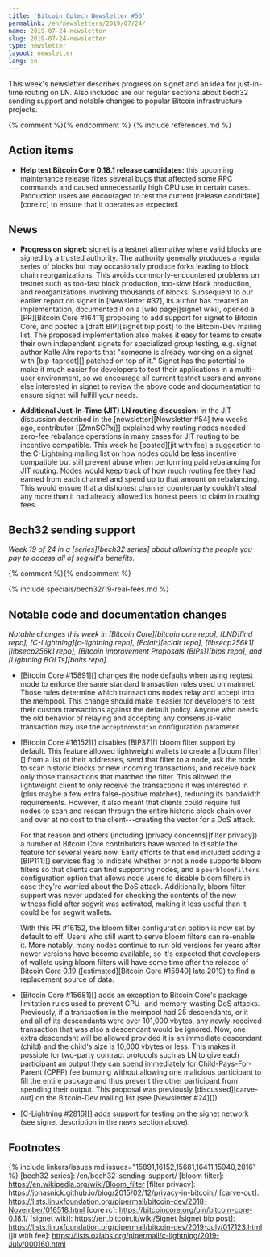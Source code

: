 ```yaml
---
title: 'Bitcoin Optech Newsletter #56'
permalink: /en/newsletters/2019/07/24/
name: 2019-07-24-newsletter
slug: 2019-07-24-newsletter
type: newsletter
layout: newsletter
lang: en
---
```

This week's newsletter describes progress on signet and an idea for just-in-time
routing on LN.  Also included are our regular sections about bech32
sending support and notable changes to popular Bitcoin infrastructure
projects.

{% comment %}<!-- include references.md below the fold but above any Jekyll/Liquid variables-->{% endcomment %}
{% include references.md %}

## Action items

- **Help test Bitcoin Core 0.18.1 release candidates:** this upcoming
  maintenance release fixes several bugs that affected some RPC
  commands and caused unnecessarily high CPU use in certain cases.
  Production users are encouraged to test the current [release
  candidate][core rc] to ensure that it operates as expected.

## News

- **Progress on signet:** signet is a testnet alternative where valid
  blocks are signed by a trusted authority.  The authority generally produces
  a regular series of blocks but may occasionally produce forks leading
  to block chain reorganizations.  This avoids commonly-encountered
  problems on testnet such as too-fast block production, too-slow block
  production, and reorganizations involving thousands of blocks.
  Subsequent to our earlier report on signet in [Newsletter #37], its
  author has created an implementation, documented it on a [wiki
  page][signet wiki], opened a [PR][Bitcoin Core #16411] proposing to
  add support for signet to Bitcoin Core, and posted a [draft
  BIP][signet bip post] to the Bitcoin-Dev mailing list.
  The proposed implementation also makes it easy for teams to create
  their own independent signets for specialized group testing, e.g.
  signet author Kalle Alm reports that "someone is already working on a
  signet with [bip-taproot][] patched on top of it."
  Signet has the
  potential to make it much easier for developers to test their
  applications in a multi-user environment, so we encourage all current
  testnet users and anyone else interested in signet to review the
  above code and documentation to ensure signet will fulfill your needs.

- **Additional Just-In-Time (JIT) LN routing discussion:** in the JIT
  discussion described in the [newsletter][Newsletter #54] two weeks ago,
  contributor [[ZmnSCPxj]] explained why routing nodes needed zero-fee
  rebalance operations in many cases for JIT routing to be incentive
  compatible.  This week he [posted][jit with fee] a suggestion to the C-Lightning
  mailing list on how nodes could be less incentive compatible but still
  prevent abuse when performing paid rebalancing for JIT routing.
  Nodes would keep track of how much routing fee they had earned from each
  channel and spend up to that amount on rebalancing.  This would ensure
  that a dishonest channel counterparty couldn't steal any more than it
  had already allowed its honest peers to claim in routing fees.

## Bech32 sending support

*Week 19 of 24 in a [series][bech32 series] about allowing the people
you pay to access all of segwit's benefits.*

{% comment %}<!-- weekly reminder for harding: check Bech32 Adoption
wiki page for changes -->{% endcomment %}

{% include specials/bech32/19-real-fees.md %}

## Notable code and documentation changes

*Notable changes this week in [Bitcoin Core][bitcoin core repo],
[LND][lnd repo], [C-Lightning][c-lightning repo], [Eclair][eclair repo],
[libsecp256k1][libsecp256k1 repo], [Bitcoin Improvement Proposals
(BIPs)][bips repo], and [Lightning BOLTs][bolts repo].*

- [Bitcoin Core #15891][] changes the node defaults when using
  regtest mode to enforce the same standard transaction rules used on
  mainnet.  Those rules determine which transactions nodes relay and
  accept into the mempool.  This change should make it easier for
  developers to test their custom transactions against the default
  policy.  Anyone who needs the old behavior of relaying and accepting
  any consensus-valid transaction may use the `acceptnonstdtxn`
  configuration parameter.

- [Bitcoin Core #16152][] disables [BIP37][] bloom filter support by
  default.  This feature allowed lightweight wallets to create a [bloom
  filter][] from a list of their addresses, send that filter to a node,
  ask the node to scan historic blocks or new incoming transactions, and
  receive back only those transactions that matched the filter.  This
  allowed the lightweight client to only receive the transactions it was
  interested in (plus maybe a few extra false-positive matches),
  reducing its bandwidth requirements.  However, it also meant that
  clients could require full nodes to scan and rescan through the entire
  historic block chain over and over at no cost to the client---creating
  the vector for a DoS attack.

    For that reason and others (including [privacy concerns][filter
    privacy]) a number of Bitcoin Core contributors have wanted to disable
    the feature for several years now.  Early efforts to that end
    included adding a [BIP111][] services flag to indicate whether or
    not a node supports bloom filters so that clients can find
    supporting nodes, and a `peerbloomfilters` configuration option that
    allows node users to disable bloom filters in case they're worried
    about the DoS attack.  Additionally, bloom filter support was never
    updated for checking the contents of the new witness field after
    segwit was activated, making it less useful than it could be for
    segwit wallets.

    With this PR #16152, the bloom filter configuration option is now
    set by default to off.  Users who still want to serve bloom filters
    can re-enable it.  More notably, many nodes continue to run old versions
    for years after newer versions have become available, so it's
    expected that developers of wallets using bloom filters will have
    some time after the release of Bitcoin Core 0.19
    ([estimated][Bitcoin Core #15940] late 2019) to find a replacement
    source of data.

- [Bitcoin Core #15681][] adds an exception to Bitcoin Core's
  package limitation rules used to prevent CPU- and memory-wasting DoS
  attacks.  Previously, if a transaction in the mempool had 25
  descendants, or it and all of its descendants were over 101,000 vbytes,
  any newly-received transaction that was also a descendant would be
  ignored.  Now, one extra descendant will be allowed provided it is an
  immediate descendant (child) and the child's size is 10,000 vbytes or
  less.  This makes it possible for two-party contract protocols such as
  LN to give each participant an output they can spend immediately for
  Child-Pays-For-Parent (CPFP) fee bumping without allowing one malicious
  participant to fill the entire package and thus prevent the other
  participant from spending their output.  This proposal was previously
  [discussed][carve-out] on the Bitcoin-Dev mailing list (see
  [Newsletter #24][]).

- [C-Lightning #2816][] adds support for testing on the signet network
  (see signet description in the *news* section above).

## Footnotes

{% include linkers/issues.md issues="15891,16152,15681,16411,15940,2816" %}
[bech32 series]: /en/bech32-sending-support/
[bloom filter]: https://en.wikipedia.org/wiki/Bloom_filter
[filter privacy]: https://jonasnick.github.io/blog/2015/02/12/privacy-in-bitcoinj/
[carve-out]: https://lists.linuxfoundation.org/pipermail/bitcoin-dev/2018-November/016518.html
[core rc]: https://bitcoincore.org/bin/bitcoin-core-0.18.1/
[signet wiki]: https://en.bitcoin.it/wiki/Signet
[signet bip post]: https://lists.linuxfoundation.org/pipermail/bitcoin-dev/2019-July/017123.html
[jit with fee]: https://lists.ozlabs.org/pipermail/c-lightning/2019-July/000160.html
